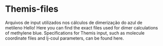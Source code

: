 # Themis-files
Arquivos de input utilizados nos cálculos de dimerização do azul de metileno
Hello!
Here you can find the exact files used for dimer calculations of methylene blue. Specifications for Themis input, such as molecule coordinate files and lj-coul parameters, can be found here. 
